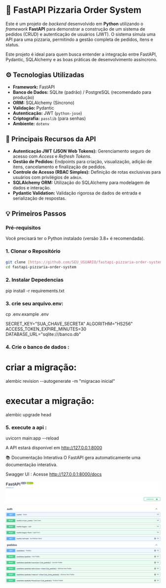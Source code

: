 # 🍕 FastAPI Pizzaria Order System

Este é um projeto de *backend* desenvolvido em **Python** utilizando o *framework* **FastAPI** para demonstrar a construção de um sistema de pedidos (CRUD) e autenticação de usuários (JWT). O sistema simula uma API para uma pizzaria, permitindo a gestão completa de pedidos, itens e status.

Este projeto é ideal para quem busca entender a integração entre FastAPI, Pydantic, SQLAlchemy e as boas práticas de desenvolvimento assíncrono.

## ⚙️ Tecnologias Utilizadas

* **Framework:** FastAPI
* **Banco de Dados:** SQLite (padrão) / PostgreSQL (recomendado para produção)
* **ORM:** SQLAlchemy (Síncrono)
* **Validação:** Pydantic
* **Autenticação:** JWT (`python-jose`)
* **Criptografia:** `passlib` (para senhas)
* **Ambiente:** `dotenv`

## 🚀 Principais Recursos da API

* **Autenticação JWT (JSON Web Tokens):** Gerenciamento seguro de acesso com *Access* e *Refresh Tokens*.
* **Gestão de Pedidos:** Endpoints para criação, visualização, adição de itens, cancelamento e finalização de pedidos.
* **Controle de Acesso (RBAC Simples):** Definição de rotas exclusivas para usuários com privilégios de `admin`.
* **SQLAlchemy ORM:** Utilização do SQLAlchemy para modelagem de dados e interação.
* **Pydantic Validation:** Validação rigorosa de dados de entrada e serialização de respostas.

## 💡 Primeiros Passos

### Pré-requisitos

Você precisará ter o Python instalado (versão 3.8+ é recomendada).

### 1. Clonar o Repositório

```bash
git clone [https://github.com/SEU_USUARIO/fastapi-pizzaria-order-system.git](https://github.com/SEU_USUARIO/fastapi-pizzaria-order-system.git)
cd fastapi-pizzaria-order-system
```
### 2. Instalar Depedencias

pip install -r requirements.txt

### 3. crie seu arquivo.env: 

cp .env.example .env

SECRET_KEY="SUA_CHAVE_SECRETA"
ALGORITHM="HS256"
ACCESS_TOKEN_EXPIRE_MINUTES=30
DATABASE_URL="sqlite:///banco.db"

### 4. Crie o banco de dados :

# criar a migração: 
alembic revision --autogenerate -m "migracao inicial"
# executar a migração: 
alembic upgrade head

### 5. execute a api :

uvicorn main:app --reload

A API estará disponível em http://127.0.0.1:8000


📚 Documentação Interativa
O FastAPI gera automaticamente uma documentação interativa.

Swagger UI : Acesse http://127.0.0.1:8000/docs

![Swagger Imagem](imagem.png)
